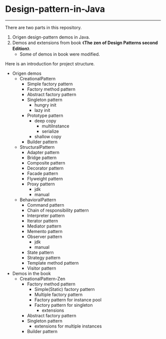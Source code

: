 # Design-pattern-in-Java


----------

There are two parts in this repository.

1. Origen design-pattern demos in Java.
2. Demos and extensions from book 《**The zen of Design Patterns second Edition**》.
	* Some of demos in book were modified.

Here is an introduction for project structure.
* Origen demos
	* CreationalPattern
		* Simple factory pattern
		* Factory method pattern
		* Abstract factory pattern
		* Singleton pattern
			* hungry init
			* lazy init
		* Prototype pattern
			* deep copy
				* multiInstance
				* serialize
			* shallow copy
		* Builder pattern
	* StructuralPattern
		* Adapter pattern
		* Bridge pattern
		* Composite pattern
		* Decorator pattern
		* Facade pattern
		* Flyweight pattern
		* Proxy pattern
			* jdk
			* manual
	* BehavioralPattern
		* Command pattern
		* Chain of responsibility pattern
		* Interpreter pattern
		* Iterator pattern
		* Mediator pattern
		* Memento pattern
		* Observer pattern
			* jdk
			* manual
		* State pattern
		* Strategy pattern
		* Template method pattern
		* Visitor pattern
* Demos in the book
	* CreationalPattern-Zen
		* Factory method pattern
			* Simple(Static) factory pattern
			* Multiple factory pattern
			* Factory pattern for instance pool
			* Factory pattern for singleton
				* extensions
		* Abstract factory pattern
		* Singleton pattern
			* extensions for multiple instances
		* Builder pattern
